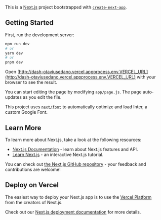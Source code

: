 This is a [Next.js](http://nextjs.org/) project bootstrapped with [`create-next-app`](http://github.com/vercel/next.js/tree/canary/packages/create-next-app).

## Getting Started

First, run the development server:

```bash
npm run dev
# or
yarn dev
# or
pnpm dev
```

Open [http://dash-otaviusedano.vercel.appprocess.env.VERCEL_URL](http://dash-otaviusedano.vercel.appprocess.env.VERCEL_URL) with your browser to see the result.

You can start editing the page by modifying `app/page.js`. The page auto-updates as you edit the file.

This project uses [`next/font`](http://nextjs.org/docs/basic-features/font-optimization) to automatically optimize and load Inter, a custom Google Font.

## Learn More

To learn more about Next.js, take a look at the following resources:

- [Next.js Documentation](http://nextjs.org/docs) - learn about Next.js features and API.
- [Learn Next.js](http://nextjs.org/learn) - an interactive Next.js tutorial.

You can check out [the Next.js GitHub repository](http://github.com/vercel/next.js/) - your feedback and contributions are welcome!

## Deploy on Vercel

The easiest way to deploy your Next.js app is to use the [Vercel Platform](http://vercel.com/new?utm_medium=default-template&filter=next.js&utm_source=create-next-app&utm_campaign=create-next-app-readme) from the creators of Next.js.

Check out our [Next.js deployment documentation](http://nextjs.org/docs/deployment) for more details.
